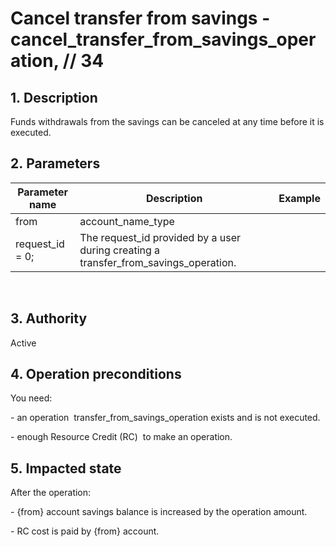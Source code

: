 # Cancel transfer from savings - cancel\_transfer\_from\_savings\_operation, // 34

## 1. Description

Funds withdrawals from the savings can be canceled at any time before it is executed.

## 2. Parameters

| Parameter name | Description | Example |                                                                                                                              
| -------------- | ------------------------------------------------------------------------------------------ | ------- |
| from             | account\_name\_type                                                                      |         |
| request\_id = 0; | The request\_id provided by a user during creating a transfer\_from\_savings\_operation. |         |

 
## 3. Authority

Active


## 4. Operation preconditions

You need:

\- an operation  transfer\_from\_savings\_operation exists and is not executed.

\- enough Resource Credit (RC)  to make an operation.


## 5. Impacted state

After the operation:

\- {from} account savings balance is increased by the operation amount.

\- RC cost is paid by {from} account.

